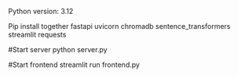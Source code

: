 Python version: 3.12

Pip install together fastapi uvicorn chromadb sentence_transformers streamlit requests

#Start server
python server.py

#Start frontend
streamlit run frontend.py